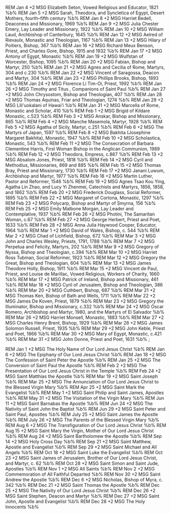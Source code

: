 REM Jan 4 +2 MSG Elizabeth Seton, Vowed Religious and Educator, 1821 %b%
REM Jan 5 +2 MSG Sarah, Theodora, and Syncletica of Egypt, Desert Mothers, fourth–fifth century %b%
REM Jan 8 +2 MSG Harriet Bedell, Deaconess and Missionary, 1969 %b%
REM Jan 9 +2 MSG Julia Chester Emery, Lay Leader and Missionary, 1922 %b%
REM Jan 10 +2 MSG William Laud, Archbishop of Canterbury, 1645 %b%
REM Jan 12 +2 MSG Aelred of Rievaulx, Monastic and Theologian, 1167 %b%
REM Jan 13 +2 MSG Hilary of Poitiers, Bishop, 367 %b%
REM Jan 16 +2 MSG Richard Meux Benson, Priest, and Charles Gore, Bishop, 1915 and 1932 %b%
REM Jan 17 +2 MSG Antony of Egypt, Monastic %b%
REM Jan 19 +2 MSG Wulfstan of Worcester, Bishop, 1095 %b%
REM Jan 20 +2 MSG Fabian, Bishop and Martyr, 250 %b%
REM Jan 21 +2 MSG Agnes and Cecilia of Rome, Martyrs, 304 and c.230 %b%
REM Jan 22 +2 MSG Vincent of Saragossa, Deacon and Martyr, 304 %b%
REM Jan 23 +2 MSG Phillips Brooks, Bishop, 1893 %b%
REM Jan 24 +2 MSG Florence Li Tim-Oi, Priest, 1992 %b%
REM Jan 26 +2 MSG Timothy and Titus , Companions of Saint Paul %b%
REM Jan 27 +2 MSG John Chrysostom, Bishop and Theologian, 407 %b%
REM Jan 28 +2 MSG Thomas Aquinas, Friar and Theologian, 1274 %b%
REM Jan 29 +2 MSG Lili'uokalani of Hawai’i %b%
REM Jan 31 +2 MSG Marcella of Rome, Monastic and Scholar, 410 %b%
REM Feb 1 +2 MSG Brigid of Kildare Monastic, c.523 %b%
REM Feb 3 +2 MSG Anskar, Bishop and Missionary, 865 %b%
REM Feb 4 +2 MSG Manche Masemola, Martyr, 1928 %b%
REM Feb 5 +2 MSG Agatha of Sicily, Martyr, c.251 %b%
REM Feb 6 +2 MSG The Martyrs of Japan, 1597 %b%
REM Feb 8 +2 MSG Bakhita (Josephine Margaret Bakhita), Monastic, 1947 %b%
REM Feb 10 +2 MSG Scholastica, Monastic, 543 %b%
REM Feb 11 +2 MSG The Consecration of Barbara Clementine Harris, First Woman Bishop in the Anglican Communion, 1989 %b%
REM Feb 12 +2 MSG Theodora, Empress, c.867 %b%
REM Feb 13 +2 MSG Absalom Jones, Priest, 1818 %b%
REM Feb 14 +2 MSG Cyril and Methodius, Missionaries, 869 and 885 %b%
REM Feb 15 +2 MSG Thomas Bray, Priest and Missionary, 1730 %b%
REM Feb 17 +2 MSG Janani Luwum, Archbishop and Martyr, 1977 %b%
REM Feb 18 +2 MSG Martin Luther, Pastor and Reformer, 1546 %b%
REM Feb 19 +2 MSG Agnes Tsao Kou Ying, Agatha Lin Zhao, and Lucy Yi Zhenmei, Catechists and Martyrs, 1856, 1858, and 1862 %b%
REM Feb 20 +2 MSG Frederick Douglass, Social Reformer, 1895 %b%
REM Feb 22 +2 MSG Margaret of Cortona, Monastic, 1297 %b%
REM Feb 23 +2 MSG Polycarp, Bishop and Martyr of Smyrna, 156 %b%
REM Feb 25 +2 MSG Emily Malbone Morgan, Lay Leader and Contemplative, 1937 %b%
REM Feb 26 +2 MSG Photini, The Samaritan Woman, c.67 %b%
REM Feb 27 +2 MSG George Herbert, Priest and Poet, 1633 %b%
REM Feb 28 +2 MSG Anna Julia Haywood Cooper, Educator, 1964 %b%
REM Mar 1 +2 MSG David of Wales, Bishop, c. 544 %b%
REM Mar 2 +2 MSG Chad of Lichfield, Bishop, 672 %b%
REM Mar 3 +2 MSG John and Charles Wesley, Priests, 1791, 1788 %b%
REM Mar 7 +2 MSG Perpetua and Felicity, Martyrs, 202 %b%
REM Mar 9 +2 MSG Gregory of Nyssa, Bishop and Theologian, c.394 %b%
REM Mar 10 +2 MSG Harriet Ross Tubman, Social Reformer, 1923 %b%
REM Mar 12 +2 MSG Gregory the Great, Bishop and Theologian, 604 %b%
REM Mar 13 +2 MSG James Theodore Holly, Bishop, 1911 %b%
REM Mar 15 +2 MSG Vincent de Paul, Priest, and Louise de Marillac, Vowed Religious, Workers of Charity, 1660 %b%
REM Mar 17 +2 MSG Patrick of Ireland, Bishop and Missionary, 461 %b%
REM Mar 18 +2 MSG Cyril of Jerusalem, Bishop and Theologian, 386 %b%
REM Mar 20 +2 MSG Cuthbert, Bishop, 687 %b%
REM Mar 21 +2 MSG Thomas Ken, Bishop of Bath and Wells, 1711 %b%
REM Mar 22 +2 MSG James De Koven, Priest, 1879 %b%
REM Mar 23 +2 MSG Gregory the Illuminator, Bishop and Missionary, c.332 %b%
REM Mar 24 +2 MSG Óscar Romero, Archbishop and Martyr, 1980, and the Martyrs of El Salvador %b%
REM Mar 26 +2 MSG Harriet Monsell, Monastic, 1883 %b%
REM Mar 27 +2 MSG Charles Henry Brent, Bishop, 1929 %b%
REM Mar 28 +2 MSG James Solomon Russell, Priest, 1935 %b%
REM Mar 29 +2 MSG John Keble, Priest and Poet, 1866 %b%
REM Mar 30 +2 MSG Mary of Egypt, Monastic, c.421 %b%
REM Mar 31 +2 MSG John Donne, Priest and Poet, 1631 %b%
;

REM Jan 1 +2 MSG The Holy Name of Our Lord Jesus Christ %b%
REM Jan 6 +2 MSG The Epiphany of Our Lord Jesus Christ %b%
REM Jan 18 +2 MSG The Confession of Saint Peter the Apostle %b%
REM Jan 25 +2 MSG The Conversion of Saint Paul the Apostle %b%
REM Feb 2 +2 MSG The Presentation of Our Lord Jesus Christ in the Temple %b%
REM Feb 24 +2 MSG Saint Matthias the Apostle %b%
REM Mar 19 +2 MSG Saint Joseph %b%
REM Mar 25 +2 MSG The Annunciation of Our Lord Jesus Christ to the Blessed Virgin Mary %b%
REM Apr 25 +2 MSG Saint Mark the Evangelist %b%
REM May 1 +2 MSG Saint Philip and Saint James, Apostles %b%
REM May 31 +2 MSG The Visitation of the Virgin Mary %b%
REM Jun 11 +2 MSG Saint Barnabas the Apostle %b%
REM Jun 24 +2 MSG The Nativity of Saint John the Baptist %b%
REM Jun 29 +2 MSG Saint Peter and Saint Paul, Apostles %b%
REM July 25 +2 MSG Saint James the Apostle %b%
REM July 26 +2 MSG The Parents of the Blessed Virgin Mary %b%
REM Aug 6 +2 MSG The Transfiguration of Our Lord Jesus Christ %b%
REM Aug 15 +2 MSG Saint Mary the Virgin, Mother of Our Lord Jesus Christ %b%
REM Aug 24 +2 MSG Saint Bartholomew the Apostle %b%
REM Sep 14 +2 MSG Holy Cross Day %b%
REM Sep 21 +2 MSG Saint Matthew, Apostle and Evangelist %b%
REM Sep 29 +2 MSG Saint Michael and All Angels %b%
REM Oct 18 +2 MSG Saint Luke the Evangelist %b%
REM Oct 23 +2 MSG Saint James of Jerusalem, Brother of Our Lord Jesus Christ, and Martyr, c. 62 %b%
REM Oct 28 +2 MSG Saint Simon and Saint Jude, Apostles %b%
REM Nov 1 +2 MSG All Saints %b%
REM Nov 2 +2 MSG Commemoration of All Faithful Departed %b%
REM Nov 30 +2 MSG Saint Andrew the Apostle %b%
REM Dec 6 +2 MSG Nicholas, Bishop of Myra, c. 342 %b%
REM Dec 21 +2 MSG Saint Thomas the Apostle %b%
REM Dec 25 +2 MSG The Nativity of Our Lord Jesus Christ %b%
REM Dec 26 +2 MSG Saint Stephen, Deacon and Martyr %b%
REM Dec 27 +2 MSG Saint John, Apostle and Evangelist %b%
REM Dec 28 +2 MSG The Holy Innocents %b%
